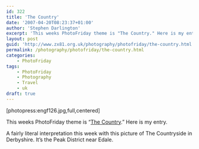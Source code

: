 ```yaml
---
id: 322
title: 'The Country'
date: '2007-04-20T08:23:37+01:00'
author: 'Stephen Darlington'
excerpt: 'This weeks PhotoFriday theme is "The Country." Here is my entry.'
layout: post
guid: 'http://www.zx81.org.uk/photography/photofriday/the-country.html'
permalink: /photography/photofriday/the-country.html
categories:
    - PhotoFriday
tags:
    - PhotoFriday
    - Photography
    - Travel
    - uk
draft: true
---
```


\[photopress:engf126.jpg,full,centered\]

This weeks PhotoFriday theme is “[The Country](http://www.photofriday.com/archives/challenge/000660.php "PhotoFriday: The Country").” Here is my entry.

A fairly literal interpretation this week with this picture of The Countryside in Derbyshire. It’s the Peak District near Edale.